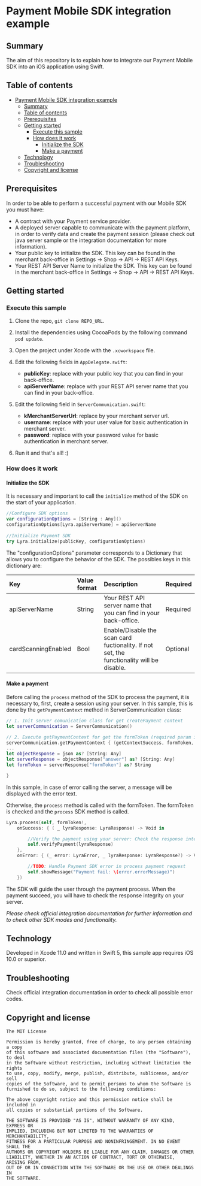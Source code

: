 # Payment Mobile SDK integration example

## Summary

The aim of this repository is to explain how to integrate our Payment Mobile SDK into an iOS application using Swift.


## Table of contents

- [Payment Mobile SDK integration example](#payment-mobile-sdk-integration-example)
  - [Summary](#summary)
  - [Table of contents](#table-of-contents)
  - [Prerequisites](#prerequisites)
  - [Getting started](#getting-started)
    - [Execute this sample](#execute-this-sample)
    - [How does it work](#how-does-it-work)
        - [Initialize the SDK](#initialize-the-sdk)
        - [Make a payment](#make-a-payment)
  - [Technology](#technology)
  - [Troubleshooting](#troubleshooting)
  - [Copyright and license](#copyright-and-license)

## Prerequisites

In order to be able to perform a successful payment with our Mobile SDK you must have: 
* A contract with your Payment service provider.
* A deployed server capable to communicate with the payment platform, in order to verify data and create the payment session (please check out java server sample or the integration documentation for more information).
* Your public key to initialize the SDK. This key can be found in the merchant back-office in Settings -> Shop -> API -> REST API Keys.
* Your REST API Server Name to initialize the SDK. This key can be found in the merchant back-office in Settings -> Shop -> API -> REST API Keys.

## Getting started

### Execute this sample

1. Clone the repo, `git clone REPO_URL`. 

2. Install the dependencies using CocoaPods by the following command `pod update`.

3. Open the project under Xcode with the `.xcworkspace` file.

4. Edit the following fields in `AppDelegate.swift`:
    - **publicKey**: replace with your public key that you can find in your back-office.
    - **apiServerName**: replace with your REST API server name that you can find in your back-office.

4. Edit the following field in `ServerCommunication.swift`:
    - **kMerchantServerUrl**: replace by your merchant server url.
    - **username**: replace with your user value for basic authentication in merchant server.
    - **password**: replace with your password value for basic authentication in merchant server.
    

5. Run it and that's all! :)


### How does it work

#### Initialize the SDK

It is necessary and important to call the `initialize` method of the SDK on the start of your application. 

```swift
//Configure SDK options
var configurationOptions = [String : Any]()
configurationOptions[Lyra.apiServerName] = apiServerName
  
//Initialize Payment SDK
try Lyra.initialize(publicKey, configurationOptions)
```
The "configurationOptions" parameter corresponds to a Dictionary that allows you to configure the behavior of the SDK. The possibles keys in this dictionary are:

| Key             | Value format    | Description                                                        | Required   |
| :-------------------- | :-------- | :----------------------------------------------------------------- | :--------|
| apiServerName         | String    | Your REST API server name that you can find in your back-office. | Required |
| cardScanningEnabled   | Bool    | Enable/Disable the scan card fuctionality. If not set, the functionality will be disable. | Optional |

#### Make a payment

Before calling the `process` method of the SDK to process the payment,  it is necessary to, first, create a session using your server.
In this sample, this is done by the `getPaymentContext` method in ServerCommunication class:

```swift
// 1. Init server comunication class for get createPayment context
let serverCommunication = ServerCommunication()

// 2. Execute getPaymentContext for get the formToken (required param in SDK process method)
serverCommunication.getPaymentContext { (getContextSuccess, formToken, error) in
...
let objectResponse = json as? [String: Any]
let serverResponse = objectResponse["answer"] as? [String: Any]
let formToken = serverResponse["formToken"] as? String 

}
```

In this sample, in case of error calling the server, a message will be displayed with the error text.
  
Otherwise, the `process` method is called with the formToken. The formToken is checked and the `process` SDK method is called.

```swift
Lyra.process(self, formToken!,
	onSuccess: { ( _ lyraResponse: LyraResponse) -> Void in

		//Verify the payment using your server: Check the response integrity by verifying the hash on your server
		self.verifyPayment(lyraResponse)
	},
	onError: { (_ error: LyraError, _ lyraResponse: LyraResponse?) -> Void in

		//TODO: Handle Payment SDK error in process payment request
		self.showMessage("Payment fail: \(error.errorMessage)")
	})
```

The SDK will guide the user through the payment process. When the payment succeed, you will have to check the response integrity on your server. 


*Please check official integration documentation for further information and to check other SDK modes and functionality.* 


## Technology

Developed in Xcode 11.0 and written in Swift 5, this sample app requires iOS 10.0 or superior.

## Troubleshooting

Check official integration documentation in order to check all possible error codes.

## Copyright and license
	The MIT License

	Permission is hereby granted, free of charge, to any person obtaining a copy
	of this software and associated documentation files (the "Software"), to deal
	in the Software without restriction, including without limitation the rights
	to use, copy, modify, merge, publish, distribute, sublicense, and/or sell
	copies of the Software, and to permit persons to whom the Software is
	furnished to do so, subject to the following conditions:

	The above copyright notice and this permission notice shall be included in
	all copies or substantial portions of the Software.

	THE SOFTWARE IS PROVIDED "AS IS", WITHOUT WARRANTY OF ANY KIND, EXPRESS OR
	IMPLIED, INCLUDING BUT NOT LIMITED TO THE WARRANTIES OF MERCHANTABILITY,
	FITNESS FOR A PARTICULAR PURPOSE AND NONINFRINGEMENT. IN NO EVENT SHALL THE
	AUTHORS OR COPYRIGHT HOLDERS BE LIABLE FOR ANY CLAIM, DAMAGES OR OTHER
	LIABILITY, WHETHER IN AN ACTION OF CONTRACT, TORT OR OTHERWISE, ARISING FROM,
	OUT OF OR IN CONNECTION WITH THE SOFTWARE OR THE USE OR OTHER DEALINGS IN
	THE SOFTWARE.
